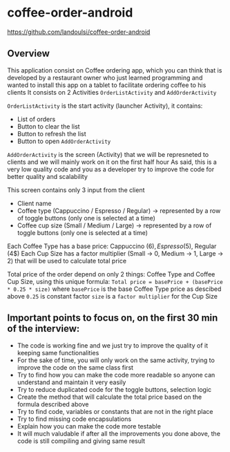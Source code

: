 # coffee-order-android
https://github.com/landoulsi/coffee-order-android

## Overview
This application consist on Coffee ordering app, which you can think that is developed by a restaurant owner who just learned 
programming and wanted to install this app on a tablet to facilitate ordering coffee to his clients
It consists on 2 Activities `OrderListActivity` and `AddOrderActivity` 

`OrderListActivity` is the start activity (launcher Activity), it contains:
- List of orders
- Button to clear the list
- Button to refresh the list
- Button to open `AddOrderActivity`

`AddOrderActivity` is the screen (Activity) that we will be represneted to clients and we will mainly work on it on the first half hour
As said, this is a very low quality code and you as a developer try to improve the code for better quality and scalability

This screen contains only 3 input from the client
- Client name
- Coffee type (Cappuccino / Espresso / Regular) -> represented by a row of toggle buttons (only one is selected at a time)
- Coffee cup size (Small / Medium / Large) -> represented by a row of toggle buttons (only one is selected at a time)

Each Coffee Type has a base price: Cappuccino (6$), Espresso (5$), Regular (4$)
Each Cup Size has a factor multiplier (Small -> 0, Medium -> 1, Large -> 2) that will be used to calculate total price

Total price of the order depend on only 2 things: Coffee Type and Coffee Cup Size, using this unique formula:
`Total price = basePrice + (basePrice * 0.25 * size)` 
where `basePrice` is the base Coffee Type price as descibed above
`0.25` is constant factor
`size` is a `factor multiplier` for the Cup Size

## Important points to focus on, on the first 30 min of the interview:
- The code is working fine and we just try to improve the quality of it keeping same functionalities
- For the sake of time, you will only work on the same activity, trying to improve the code on the same class first
- Try to find how you can make the code more readable so anyone can understand and maintain it very easily
- Try to reduce duplicated code for the toggle buttons, selection logic
- Create the method that will calculate the total price based on the formula described above
- Try to find code, variables or constants that are not in the right place
- Try to find missing code encapsulations
- Explain how you can make the code more testable
- It will much valudable if after all the improvements you done above, the code is still compiling and giving same result
